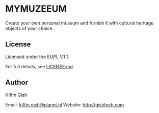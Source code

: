 # MYMUZEEUM

Create your own personal museum and furnish it with cultural heritage objects of your choice.

## License

Licensed under the EUPL V.1.1.

For full details, see [LICENSE.md](LICENSE.md).

## Author

Kiffin Gish

Email:   kiffin.gish@planet.nl
Website: http://gishtech.com